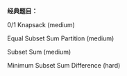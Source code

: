 


**经典题目：**

0/1 Knapsack (medium)

Equal Subset Sum Partition (medium)

Subset Sum (medium)

Minimum Subset Sum Difference (hard)
